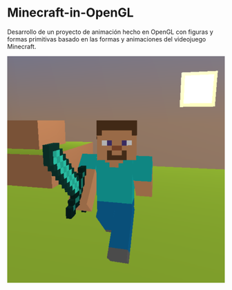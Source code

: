 # Minecraft-in-OpenGL
Desarrollo de un proyecto de animación hecho en OpenGL con figuras y formas primitivas basado en las formas y animaciones del videojuego Minecraft.

![Steve](Steve.png)
